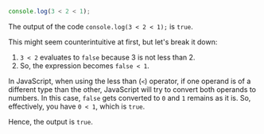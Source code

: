 ```javascript
console.log(3 < 2 < 1);
```

The output of the code `console.log(3 < 2 < 1);` is `true`.

This might seem counterintuitive at first, but let's break it down:

1. `3 < 2` evaluates to `false` because 3 is not less than 2.
2. So, the expression becomes `false < 1`.

In JavaScript, when using the less than (`<`) operator, if one operand is of a different type than the other, JavaScript will try to convert both operands to numbers. In this case, `false` gets converted to `0` and `1` remains as it is. So, effectively, you have `0 < 1`, which is `true`.

Hence, the output is `true`.
